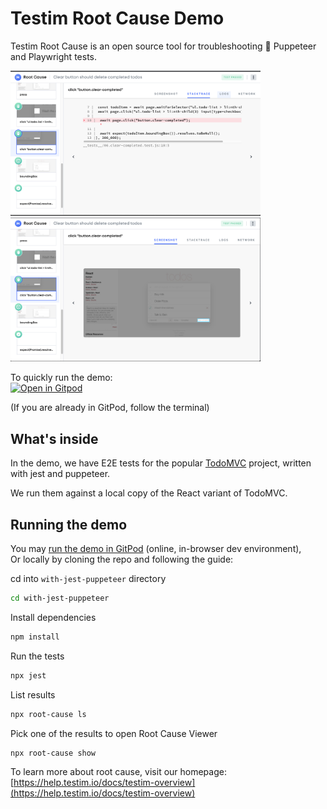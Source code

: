 # Testim Root Cause Demo

Testim Root Cause is an open source tool for troubleshooting 🔎 Puppeteer and Playwright tests.

<img src="./readmeImages/stackTraceTab.png" width="400px">
<img src="./readmeImages/screenshotTab.png" width="400px">

To quickly run the demo:  
[![Open in Gitpod](https://gitpod.io/button/open-in-gitpod.svg)](https://gitpod.io/#https://github.com/testimio/root-cause-interactive-demo)

(If you are already in GitPod, follow the terminal)

## What's inside

In the demo, we have E2E tests for the popular [TodoMVC](http://todomvc.com/) project, written with jest and puppeteer.

We run them against a local copy of the React variant of TodoMVC.

## Running the demo

You may [run the demo in GitPod](https://gitpod.io/#https://github.com/testimio/root-cause-interactive-demo) (online, in-browser dev environment),  
Or locally by cloning the repo and following the guide:

cd into `with-jest-puppeteer` directory

```sh
cd with-jest-puppeteer
```

Install dependencies

```sh
npm install
```

Run the tests

```sh
npx jest
```

List results

```sh
npx root-cause ls
```

Pick one of the results to open Root Cause Viewer

```sh
npx root-cause show
```

To learn more about root cause, visit our homepage: [https://help.testim.io/docs/testim-overview](https://help.testim.io/docs/testim-overview)
